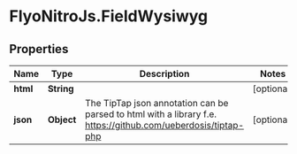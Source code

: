 # FlyoNitroJs.FieldWysiwyg

## Properties

Name | Type | Description | Notes
------------ | ------------- | ------------- | -------------
**html** | **String** |  | [optional] 
**json** | **Object** | The TipTap json annotation can be parsed to html with a library f.e. https://github.com/ueberdosis/tiptap-php | [optional] 


